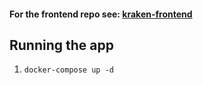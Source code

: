 #### For the frontend repo see: [kraken-frontend](https://github.com/yismailuofa/kraken-frontend)

## Running the app

1. `docker-compose up -d`
